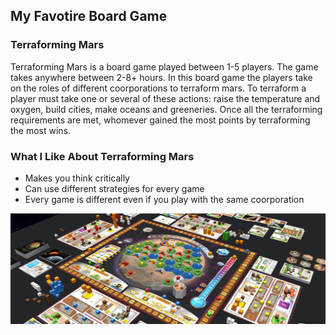 
## My Favotire Board Game
### Terraforming Mars

Terraforming Mars is a board game played between 1-5 players. The game takes anywhere between 2-8+ hours. In this board game the players take on the roles of different coorporations to terraform mars. To terraform a player must take one or several of these actions: raise the temperature and oxygen, build cities, make oceans and greeneries. Once all the terraforming requirements are met, whomever gained the most points by terraforming the most wins.

### What I Like About Terraforming Mars 
- Makes you think critically
- Can use different strategies for every game
- Every game is different even if you play with the same coorporation


![TM Board game](TMboardgame.png)
